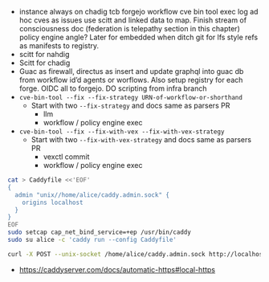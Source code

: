- instance always on chadig tcb forgejo workflow cve bin tool exec log ad hoc cves as issues use scitt and linked data to map. Finish stream of consciousness doc (federation is telepathy section in this chapter) policy engine angle? Later for embedded when ditch git for lfs style refs as manifests to registry.
- scitt for nahdig
- Scitt for chadig
- Guac as firewall, directus as insert and update graphql into guac db from workflow id’d agents or worflows. Also setup registry for each forge. OIDC all to forgejo. DO scripting from infra branch
- `cve-bin-tool --fix --fix-strategy URN-of-workflow-or-shorthand`
  - Start with two `--fix-strategy` and docs same as parsers PR
    - llm
    - workflow / policy engine exec
- `cve-bin-tool --fix --fix-with-vex --fix-with-vex-strategy`
  - Start with two `--fix-with-vex-strategy` and docs same as parsers PR
    - vexctl commit
    - workflow / policy engine exec

```bash
cat > Caddyfile <<'EOF'
{
  admin "unix//home/alice/caddy.admin.sock" {
    origins localhost
  }
}
EOF
sudo setcap cap_net_bind_service=+ep /usr/bin/caddy
sudo su alice -c 'caddy run --config Caddyfile'

curl -X POST --unix-socket /home/alice/caddy.admin.sock http://localhost/config/ -H 'Content-Type: application/json' -d "$(curl --unix-socket /home/alice/caddy.admin.sock http://localhost/adapt      -H "Content-Type: text/caddyfile"       --data-binary "$(echo -e 'git.pdxjohnny.localhost {\n    reverse_proxy /home/alice/git.pdxjohnny.localhost.sock\n}\n' | caddy fmt -)" | jq .result)"
```


- https://caddyserver.com/docs/automatic-https#local-https